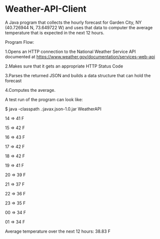 # Weather-API-Client

A Java program that collects the hourly forecast for Garden City, NY (40.726944 N, 73.649722 W) and uses that data to computer the average temperature that is expected in the next 12 hours.

Program Flow:

1.Opens an HTTP connection to the National Weather Service API documented at https://www.weather.gov/documentation/services-web-api

2.Makes sure that it gets an appropriate HTTP Status Code

3.Parses the returned JSON and builds a data structure that can hold the forecast

4.Computes the average.

A test run of the program can look like:

$ java -classpath .:javax.json-1.0.jar WeatherAPI

14 => 41 F

15 => 42 F

16 => 43 F

17 => 42 F

18 => 42 F

19 => 41 F

20 => 39 F

21 => 37 F

22 => 36 F

23 => 35 F

00 => 34 F

01 => 34 F


Average temperature over the next 12 hours: 38.83 F
